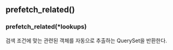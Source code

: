 ## prefetch_related()

### prefetch_related(*lookups)

검색 조건에 맞는 관련된 객체를 자동으로 추출하는 QuerySet을 반환한다.

